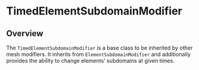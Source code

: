 # TimedElementSubdomainModifier

## Overview

The `TimedElementSubdomainModifier` is a base class to be inherited by other mesh modifiers. It inherits
from `ElementSubdomainModifier` and additionally provides the ability to change elements’ subdomains
at given times.
